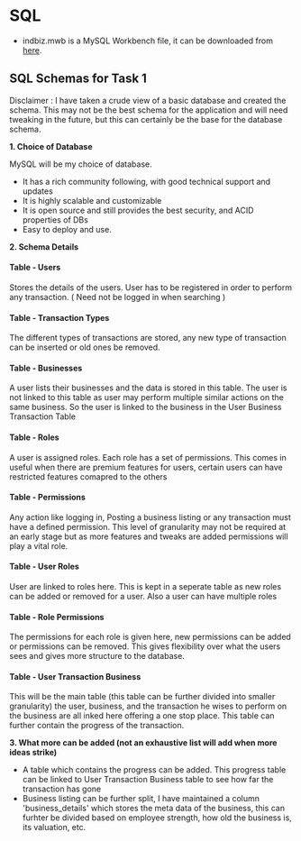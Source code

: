 # SQL

- indbiz.mwb is a MySQL Workbench file, it can be downloaded from [here](https://dev.mysql.com/downloads/workbench/).
## SQL Schemas for Task 1

Disclaimer : I have taken a crude view of a basic database and created the schema. This may not be the best schema for the application and will need tweaking in the future, but this can certainly be the base for the database schema.

**1. Choice of Database**

MySQL will be my choice of database.
- It has a rich community following, with good technical support and updates
- It is highly scalable and customizable
- It is open source and still provides the best security, and ACID properties of DBs
- Easy to deploy and use.

**2. Schema Details**

#### Table - Users
Stores the details of the users. User has to be registered in order to perform any transaction. ( Need not be logged in when searching )

#### Table - Transaction Types
The different types of transactions are stored, any new type of transaction can be inserted or old ones be removed.

#### Table - Businesses
A user lists their businesses and the data is stored in this table. The user is not linked to this table as user may perform multiple similar actions on the same business. So the user is linked to the business in the User Business Transaction Table

#### Table - Roles
A user is assigned roles. Each role has a set of permissions. This comes in useful when there are premium features for users, certain users can have restricted features comapred to the others

#### Table - Permissions
Any action like logging in, Posting a business listing or any transaction must have a defined permission. This level of granularity may not be required at an early stage but as more features and tweaks are added permissions will play a vital role.

#### Table - User Roles
User are linked to roles here. This is kept in a seperate table as new roles can be added or removed for a user. Also a user can have multiple roles

#### Table - Role Permissions
The permissions for each role is given here, new permissions can be added or permissions can be removed. This gives flexibility over what the users sees and gives more structure to the database.

#### Table - User Transaction Business
This will be the main table (this table can be further divided into smaller granularity) the user, business, and the transaction he wises to perform on the business are all inked here offering a one stop place. This table can further contain the progress of the transaction.

**3. What more can be added (not an exhaustive list will add when more ideas strike)**

- A table which contains the progress can be added. This progress table can be linked to User Transaction Business table to see how far the transaction has gone
- Business listing can be further split, I have maintained a column 'business_details' which stores the meta data of the business, this can furhter be divided based on employee strength, how old the business is, its valuation, etc. 

